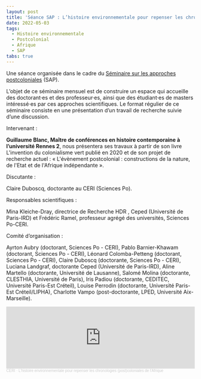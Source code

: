 ```yaml
---
layout: post
title: 'Séance SAP : L’histoire environnementale pour repenser les chronologies (post)coloniales de l’Afrique'
date: 2022-05-03
tags:
  - Histoire environnementale
  - Postcolonial
  - Afrique
  - SAP
tabs: true
---
```


Une séance organisée dans le cadre du [Séminaire sur les approches
postcoloniales](http://www.sciencespo.fr/ceri/fr/content/seminaire-sur-les-approches-postcoloniales-sap-1)
(SAP).

L’objet de ce séminaire mensuel est de construire un espace qui accueille des
doctorant·es et des professeur·es, ainsi que des étudiant·es de masters
intéressé·es par ces approches scientifiques. Le format régulier de ce
séminaire consiste en une présentation d’un travail de recherche suivie d’une
discussion.

Intervenant :

**Guillaume Blanc, Maître de conférences en histoire contemporaine à
l’université Rennes 2**, nous présentera ses travaux à partir de son livre
L'invention du colonialisme vert publié en 2020 et de son projet de recherche
actuel : «&nbsp;L'évènement postcolonial : constructions de la nature, de l'Etat
et de l'Afrique indépendante&nbsp;».

Discutante :

Claire Duboscq, doctorante au CERI (Sciences Po).

Responsables scientifiques :

Mina Kleiche-Dray, directrice de Recherche HDR , Ceped (Université de Paris-IRD)
et Frédéric Ramel, professeur agrégé des universités, Sciences Po-CERI.

Comité d’organisation :

Ayrton Aubry (doctorant, Sciences Po - CERI), Pablo Barnier-Khawam (doctorant,
Sciences Po - CERI), Léonard Colomba-Petteng (doctorant, Sciences Po - CERI),
Claire Duboscq (doctorante, Sciences Po - CERI), Luciana Landgraf, doctorante
Ceped (Université de Paris-IRD), Aline Martello (doctorante, Université de
Lausanne), Salomé Molina (doctorante, CLESTHIA, Université de Paris), Iris
Padiou (doctorante, CEDITEC, Université Paris-Est Créteil), Louise Perrodin
(doctorante, Université Paris-Est Créteil/LIPHA), Charlotte Vampo
(post-doctorante, LPED, Université Aix-Marseille).

<iframe width="100%" height="166" scrolling="no" frameborder="no" allow="autoplay" src="https://w.soundcloud.com/player/?url=https%3A//api.soundcloud.com/tracks/1261978573&color=e6142d"></iframe><div style="font-size: 10px; color: #cccccc;line-break: anywhere;word-break: normal;overflow: hidden;white-space: nowrap;text-overflow: ellipsis; font-family: Interstate,Lucida Grande,Lucida Sans Unicode,Lucida Sans,Garuda,Verdana,Tahoma,sans-serif;font-weight: 100;"><a href="https://soundcloud.com/ceri-5" title="CERI" target="_blank" style="color: #cccccc; text-decoration: none;">CERI</a> · <a href="https://soundcloud.com/ceri-5/lhistoire-environnementale-pour-repenser-les-chronologies-postcoloniales-de-lafrique" title="L&#x27;histoire environnementale pour repenser les chronologies (post)coloniales de l&#x27;Afrique" target="_blank" style="color: #cccccc; text-decoration: none;">L&#x27;histoire environnementale pour repenser les chronologies (post)coloniales de l&#x27;Afrique</a></div>
